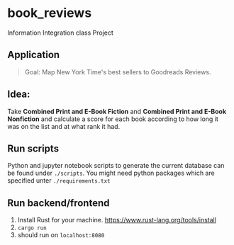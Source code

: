 # book_reviews

Information Integration class Project

## Application

>Goal: Map New York Time's best sellers to Goodreads Reviews.

## Idea:

Take **Combined Print and E-Book Fiction** and **Combined Print and E-Book
Nonfiction** and calculate a score for each book according to how long it was
on the list and at what rank it had.

## Run scripts

Python and jupyter notebook scripts to generate the current database can be
found under `./scripts`. You might need python packages which are specified
unter `./requirements.txt`

## Run backend/frontend

1. Install Rust for your machine. https://www.rust-lang.org/tools/install
2. `cargo run`
3. should run on `localhost:8080`
